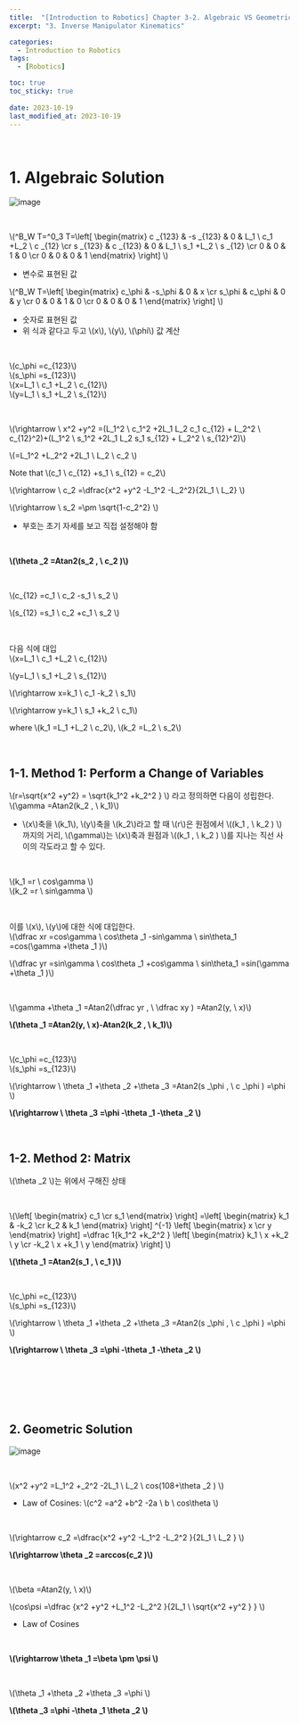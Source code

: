 ```yaml
---
title:  "[Introduction to Robotics] Chapter 3-2. Algebraic VS Geometric"
excerpt: "3. Inverse Manipulator Kinematics"

categories:
  - Introduction to Robotics
tags:
  - [Robotics]

toc: true
toc_sticky: true
 
date: 2023-10-19
last_modified_at: 2023-10-19
---
```


&nbsp;

# 1. Algebraic Solution
![image](/assets/images/IR_Figure4.7.png)

&nbsp;

\\(^B_W T=^0_3 T=\left[ \begin{matrix} c _{123} & -s _{123} & 0 & L_1 \ c_1 +L_2 \ c _{12} \cr 
s _{123} & c _{123} & 0 & L_1 \ s_1 +L_2 \ s _{12} \cr 0 & 0 & 1 & 0 \cr 0 & 0 & 0 & 1 \end{matrix} \right] \\)
- 변수로 표현된 값

\\(^B_W T=\left[ \begin{matrix} c_\phi & -s_\phi & 0 & x \cr s_\phi & c_\phi & 0 & y \cr 0 & 0 & 1 & 0 \cr 0 & 0 & 0 & 1 \end{matrix} \right] \\)
- 숫자로 표현된 값
- 위 식과 같다고 두고 \\(x\\), \\(y\\), \\(\phi\\) 값 계산

&nbsp;

\\(c_\phi =c_{123}\\)\
\\(s_\phi =s_{123}\\)\
\\(x=L_1 \ c_1 +L_2 \ c_{12}\\)\
\\(y=L_1 \ s_1 +L_2 \ s_{12}\\)

&nbsp;

\\(\rightarrow \ x^2 +y^2 =(L_1^2 \ c_1^2 +2L_1 L_2 c_1 c_{12} + L_2^2 \ c_{12}^2)+(L_1^2 \ s_1^2 +2L_1 L_2 s_1 s_{12} + L_2^2 \ s_{12}^2)\\)

\\(=L_1^2 +L_2^2 +2L_1 \ L_2 \ c_2 \\)

Note that \\(c_1 \ c_{12} +s_1 \ s_{12} = c_2\\)

\\(\rightarrow \ c_2 =\dfrac{x^2 +y^2 -L_1^2 -L_2^2}{2L_1 \ L_2} \\)

\\(\rightarrow \ s_2 =\pm \sqrt{1-c_2^2} \\)
- 부호는 초기 자세를 보고 직접 설정해야 함

&nbsp;

**\\(\theta _2 =Atan2(s_2 , \ c_2 )\\)**

&nbsp;

\\(c_{12} =c_1 \ c_2 -s_1 \ s_2 \\)

\\(s_{12} =s_1 \ c_2 +c_1 \ s_2 \\)

&nbsp;

다음 식에 대입\
\\(x=L_1 \ c_1 +L_2 \ c_{12}\\)

\\(y=L_1 \ s_1 +L_2 \ s_{12}\\)

\\(\rightarrow x=k_1 \ c_1 -k_2 \ s_1\\)

\\(\rightarrow y=k_1 \ s_1 +k_2 \ c_1\\)

where \\(k_1 =L_1 +L_2 \ c_2\\), \\(k_2 =L_2 \ s_2\\)

&nbsp;

## 1-1. Method 1: Perform a Change of Variables
\\(r=\sqrt{x^2 +y^2} = \sqrt{k_1^2 +k_2^2 } \\) 라고 정의하면 다음이 성립한다.\
\\(\gamma =Atan2(k_2 , \ k_1)\\)
- \\(x\\)축을 \\(k_1\\), \\(y\\)축을 \\(k_2\\)라고 할 때 \\(r\\)은 원점에서 \\((k_1 , \ k_2 ) \\) 까지의 거리, \\(\gamma\\)는 \\(x\\)축과 원점과 \\((k_1 , \ k_2 ) \\)를 지나는 직선 사이의 각도라고 할 수 있다.

&nbsp;

\\(k_1 =r \ cos\gamma \\)\
\\(k_2 =r \ sin\gamma \\)

&nbsp;

이를 \\(x\\), \\(y\\)에 대한 식에 대입한다.\
\\(\dfrac xr =cos\gamma \ cos\theta _1 -sin\gamma \ sin\theta_1 =cos(\gamma +\theta _1 )\\)

\\(\dfrac yr =sin\gamma \ cos\theta _1 +cos\gamma \ sin\theta_1 =sin(\gamma +\theta _1 )\\)

&nbsp;

\\(\gamma +\theta _1 =Atan2(\dfrac yr , \ \dfrac xy ) =Atan2(y, \ x)\\)

**\\(\theta _1 =Atan2(y, \ x)-Atan2(k_2 , \ k_1)\\)**

&nbsp;

\\(c_\phi =c_{123}\\)\
\\(s_\phi =s_{123}\\)

\\(\rightarrow \ \theta _1 +\theta _2 +\theta _3 =Atan2(s _\phi , \ c _\phi ) =\phi \\)

**\\(\rightarrow \ \theta _3 =\phi -\theta _1 -\theta _2 \\)**

&nbsp;

## 1-2. Method 2: Matrix
\\(\theta _2 \\)는 위에서 구해진 상태

&nbsp;

\\(\left[ \begin{matrix} c_1 \cr s_1 \end{matrix} \right] =\left[ \begin{matrix} k_1 & -k_2 \cr k_2 & k_1 \end{matrix} \right] ^{-1} \left[ \begin{matrix} x \cr y \end{matrix} \right] =\dfrac 1{k_1^2 +k_2^2 } \left[ \begin{matrix} k_1 \ x +k_2 \ y \cr -k_2 \ x +k_1 \ y \end{matrix} \right] \\)

**\\(\theta _1 =Atan2(s_1 , \ c_1 )\\)**

&nbsp;

\\(c_\phi =c_{123}\\)\
\\(s_\phi =s_{123}\\)

\\(\rightarrow \ \theta _1 +\theta _2 +\theta _3 =Atan2(s _\phi , \ c _\phi ) =\phi \\)

**\\(\rightarrow \ \theta _3 =\phi -\theta _1 -\theta _2 \\)**

&nbsp;

&nbsp;

&nbsp;

## 2. Geometric Solution
![image](/assets/images/IR_Figure4.8.png)

&nbsp;

\\(x^2 +y^2 =L_1^2 +_2^2 -2L_1 \ L_2 \ cos(108+\theta _2 ) \\)
- Law of Cosines: \\(c^2 =a^2 +b^2 -2a \ b \ cos\theta \\)

&nbsp;

\\(\rightarrow c_2 =\dfrac{x^2 +y^2 -L_1^2 -L_2^2 }{2L_1 \ L_2 } \\)

**\\(\rightarrow \theta _2 =arccos(c_2 )\\)**

&nbsp;

\\(\beta =Atan2(y, \ x)\\)

\\(cos\psi =\dfrac {x^2 +y^2 +L_1^2 -L_2^2 }{2L_1 \ \sqrt{x^2 +y^2 } } \\)
- Law of Cosines

&nbsp;

**\\(\rightarrow \theta _1 =\beta \pm \psi \\)**

&nbsp;

\\(\theta _1 +\theta _2 +\theta _3 =\phi \\)

**\\(\theta _3 =\phi -\theta _1 \theta _2 \\)**
